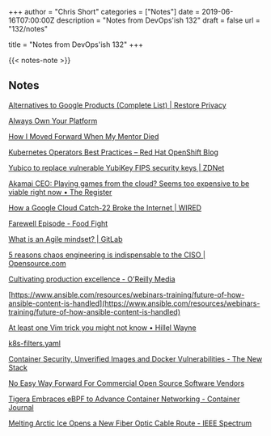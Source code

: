 +++
author = "Chris Short"
categories = ["Notes"]
date = 2019-06-16T07:00:00Z
description = "Notes from DevOps'ish 132"
draft = false
url = "132/notes"

title = "Notes from DevOps'ish 132"
+++

{{< notes-note >}}

## Notes

[Alternatives to Google Products (Complete List) | Restore Privacy](https://restoreprivacy.com/google-alternatives/)

[Always Own Your Platform](http://www.alwaysownyourplatform.com/)

[How I Moved Forward When My Mentor Died](https://hbr.org/2019/06/what-happens-when-you-lose-your-mentor)

[Kubernetes Operators Best Practices – Red Hat OpenShift Blog](https://blog.openshift.com/kubernetes-operators-best-practices/)

[Yubico to replace vulnerable YubiKey FIPS security keys | ZDNet](https://www.zdnet.com/article/yubico-to-replace-vulnerable-yubikey-fips-security-keys/)

[Akamai CEO: Playing games from the cloud? Seems too expensive to be viable right now • The Register](https://www.theregister.co.uk/2019/06/13/akamai_ceo_cloud_gaming_expensive/)

[How a Google Cloud Catch-22 Broke the Internet | WIRED](https://www.wired.com/story/google-cloud-outage-catch-22/)

[Farewell Episode - Food Fight](http://foodfightshow.org/2019/06/farewell-episode.html)

[What is an Agile mindset? | GitLab](https://about.gitlab.com/2019/06/13/agile-mindset/)

[5 reasons chaos engineering is indispensable to the CISO | Opensource.com](https://opensource.com/article/19/5/reasons-chaos-engineering-ciso)

[Cultivating production excellence - O'Reilly Media](https://www.oreilly.com/ideas/cultivating-production-excellence)

[https://www.ansible.com/resources/webinars-training/future-of-how-ansible-content-is-handled](https://www.ansible.com/resources/webinars-training/future-of-how-ansible-content-is-handled)

[At least one Vim trick you might not know • Hillel Wayne](https://www.hillelwayne.com/post/intermediate-vim/)

[k8s-filters.yaml](https://gist.github.com/jbeda/d037be21b3b2a3c7a48a14252e29ecb5)

[Container Security, Unverified Images and Docker Vulnerabilities - The New Stack](https://thenewstack.io/container-security-unverified-images-and-docker-vulnerabilities/)

[No Easy Way Forward For Commercial Open Source Software Vendors](https://www.forbes.com/sites/udinachmany/2019/06/11/what-future-for-independent-open-source-software-vendors/#14b4c1781d2d)

[Tigera Embraces eBPF to Advance Container Networking - Container Journal](https://containerjournal.com/2019/06/11/tigera-embraces-ebpf-to-advance-container-networking/)

[Melting Arctic Ice Opens a New Fiber Optic Cable Route - IEEE Spectrum](https://spectrum.ieee.org/tech-talk/telecom/internet/melting-sea-ice-opens-the-floodgate-for-a-new-fiber-optic-cable-route)

